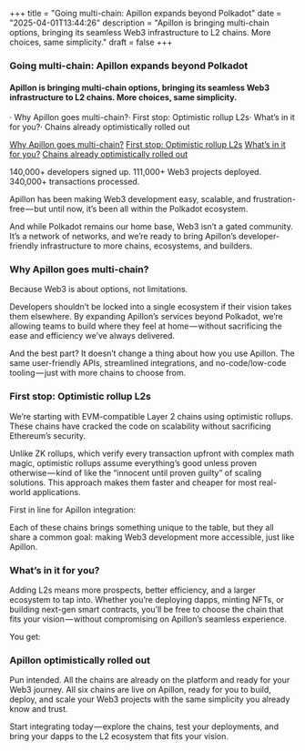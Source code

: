 +++
title = "Going multi-chain: Apillon expands beyond Polkadot"
date = "2025-04-01T13:44:26"
description = "Apillon is bringing multi-chain options, bringing its seamless Web3 infrastructure to L2 chains. More choices, same simplicity."
draft = false
+++

### Going multi-chain: Apillon expands beyond Polkadot


#### Apillon is bringing multi-chain options, bringing its seamless Web3 infrastructure to L2 chains. More choices, same simplicity.


· Why Apillon goes multi-chain?· First stop: Optimistic rollup L2s· What’s in it for you?· Chains already optimistically rolled out

[Why Apillon goes multi-chain?](#4c8a)
[First stop: Optimistic rollup L2s](#0a21)
[What’s in it for you?](#2a53)
[Chains already optimistically rolled out](#284f)

140,000+ developers signed up.  111,000+ Web3 projects deployed. 340,000+ transactions processed.


Apillon has been making Web3 development easy, scalable, and frustration-free — but until now, it’s been all within the Polkadot ecosystem.


And while Polkadot remains our home base, Web3 isn’t a gated community. It’s a network of networks, and we’re ready to bring Apillon’s developer-friendly infrastructure to more chains, ecosystems, and builders.


### Why Apillon goes multi-chain?


Because Web3 is about options, not limitations.


Developers shouldn’t be locked into a single ecosystem if their vision takes them elsewhere. By expanding Apillon’s services beyond Polkadot, we’re allowing teams to build where they feel at home — without sacrificing the ease and efficiency we’ve always delivered.


And the best part? It doesn’t change a thing about how you use Apillon. The same user-friendly APIs, streamlined integrations, and no-code/low-code tooling — just with more chains to choose from.


### First stop: Optimistic rollup L2s


We’re starting with EVM-compatible Layer 2 chains using optimistic rollups. These chains have cracked the code on scalability without sacrificing Ethereum’s security.


Unlike ZK rollups, which verify every transaction upfront with complex math magic, optimistic rollups assume everything’s good unless proven otherwise — kind of like the “innocent until proven guilty” of scaling solutions. This approach makes them faster and cheaper for most real-world applications.


First in line for Apillon integration:


Each of these chains brings something unique to the table, but they all share a common goal: making Web3 development more accessible, just like Apillon.


### What’s in it for you?


Adding L2s means more prospects, better efficiency, and a larger ecosystem to tap into. Whether you’re deploying dapps, minting NFTs, or building next-gen smart contracts, you’ll be free to choose the chain that fits your vision — without compromising on Apillon’s seamless experience.


You get:


### Apillon optimistically rolled out


Pun intended. All the chains are already on the platform and ready for your Web3 journey. All six chains are live on Apillon, ready for you to build, deploy, and scale your Web3 projects with the same simplicity you already know and trust.


Start integrating today — explore the chains, test your deployments, and bring your dapps to the L2 ecosystem that fits your vision.
